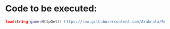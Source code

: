 # Code to be executed:
```lua
loadstring(game:HttpGet(('https://raw.githubusercontent.com/Araknala/Roblox/Exploits/CTRL-CLICK-Teleport/main/mainLocalScript.lua'), true))()
```
